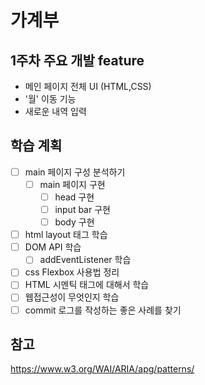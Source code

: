 # 가계부

## **1주차 주요 개발 feature**

- 메인 페이지 전체 UI (HTML,CSS)
- '월' 이동 기능
- 새로운 내역 입력

## 학습 계획

- [ ] main 페이지 구성 분석하기
  - [ ] main 페이지 구현
    - [ ] head 구현
    - [ ] input bar 구현
    - [ ] body 구현
- [ ] html layout 태그 학습
- [ ] DOM API 학습
  - [ ] addEventListener 학습
- [ ] css Flexbox 사용법 정리
- [ ] HTML 시멘틱 태그에 대해서 학습
- [ ] 웹접근성이 무엇인지 학습
- [ ] commit 로그를 작성하는 좋은 사례를 찾기

## 참고

https://www.w3.org/WAI/ARIA/apg/patterns/
